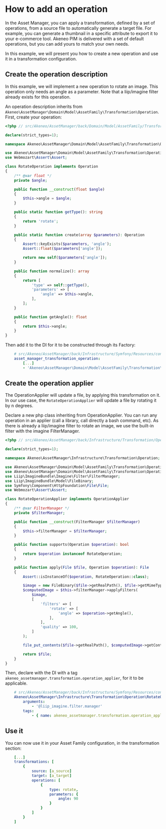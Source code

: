 # How to add an operation

In the Asset Manager, you can apply a transformation, defined by a set of operations, from a source file to automatically generate a target file.
For example, you can generate a thumbnail in a specific attribute to export it to your e-commerce tool.
Akeneo PIM is delivered with a set of default operations, but you can add yours to match your own needs. 

In this example, we will present you how to create a new operation and use it in a transformation configuration. 

## Create the operation description

In this example, we will implement a new operation to rotate an image.
This operation only needs an angle as a parameter. 
Note that a liip/imagine filter already exists for this operation. 

An operation description inherits from `Akeneo\AssetManager\Domain\Model\AssetFamily\Transformation\Operation`.
First, create your operation:

```php
<?php // src/Akeneo/AssetManager/back/Domain/Model/AssetFamily/Transformation/Operation/RotateOperation.php

declare(strict_types=1);

namespace Akeneo\AssetManager\Domain\Model\AssetFamily\Transformation\Operation;

use Akeneo\AssetManager\Domain\Model\AssetFamily\Transformation\Operation;
use Webmozart\Assert\Assert;

class RotateOperation implements Operation
{
    /** @var float */
    private $angle;

    public function __construct(float $angle)
    {
        $this->angle = $angle;
    }

    public static function getType(): string
    {
        return 'rotate';
    }

    public static function create(array $parameters): Operation
    {
        Assert::keyExists($parameters, 'angle');
        Assert::float($parameters['angle']);

        return new self($parameters['angle']);
    }

    public function normalize(): array
    {
        return [
            'type' => self::getType(),
            'parameters' => [
                'angle' => $this->angle,
            ],
        ];
    }

    public function getAngle(): float
    {
        return $this->angle;
    }
}
```

Then add it to the DI for it to be constructed through its Factory:

```yaml 
    # src/Akeneo/AssetManager/back/Infrastructure/Symfony/Resources/config/parameters.yml
    asset_manager_transformation_operation:
        [...]
        - 'Akeneo\AssetManager\Domain\Model\AssetFamily\Transformation\Operation\RotateOperation'
```

## Create the operation applier

The OperationApplier will update a file, by applying this transformation on it.
In our use case, the `RotateOperationApplier` will update a file by rotating it by n degrees.

Declare a new php class inheriting from OperationApplier.
You can run any operation in an applier (call a library, call directly a bash command, etc).
As there is already a liip/imagine filter to rotate an image, we use the built-in filter with the imagine FilterManager.

```php
<?php // src/Akeneo/AssetManager/back/Infrastructure/Transformation/Operation/RotateOperationApplier.php

declare(strict_types=1);

namespace Akeneo\AssetManager\Infrastructure\Transformation\Operation;

use Akeneo\AssetManager\Domain\Model\AssetFamily\Transformation\Operation;
use Akeneo\AssetManager\Domain\Model\AssetFamily\Transformation\Operation\RotateOperation;
use Liip\ImagineBundle\Imagine\Filter\FilterManager;
use Liip\ImagineBundle\Model\FileBinary;
use Symfony\Component\HttpFoundation\File\File;
use Webmozart\Assert\Assert;

class RotateOperationApplier implements OperationApplier
{
    /** @var FilterManager */
    private $filterManager;

    public function __construct(FilterManager $filterManager)
    {
        $this->filterManager = $filterManager;
    }

    public function supports(Operation $operation): bool
    {
        return $operation instanceof RotateOperation;
    }

    public function apply(File $file, Operation $operation): File
    {
        Assert::isInstanceOf($operation, RotateOperation::class);

        $image = new FileBinary($file->getRealPath(), $file->getMimeType());
        $computedImage = $this->filterManager->applyFilters(
            $image,
            [
                'filters' => [
                    'rotate' => [
                        'angle' => $operation->getAngle(),
                    ],
                ],
                'quality' => 100,
            ]
        );

        file_put_contents($file->getRealPath(), $computedImage->getContent());

        return $file;
    }
}
```

Then, declare with the DI with a tag `akeneo_assetmanager.transformation.operation_applier`, for it to be applicable.

```yaml
    # src/Akeneo/AssetManager/back/Infrastructure/Symfony/Resources/config/compute_transformations.yml
    Akeneo\AssetManager\Infrastructure\Transformation\Operation\RotateOperationApplier:
        arguments:
            - '@liip_imagine.filter.manager'
        tags:
            - { name: akeneo_assetmanager.transformation.operation_applier }
```

## Use it

You can now use it in your Asset Family configuration, in the transformation section:

```yaml
    [...]
    transformations: [
        {
            source: [a_source]
            target: [a_target]
            operations: [
                {
                    type: rotate,
                    parameters: {
                        angle: 90
                    }
                }
            ]           
        }
    ]
```

